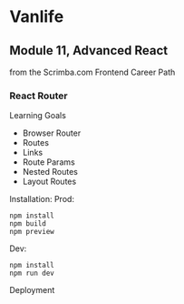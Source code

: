 # Vanlife
## Module 11, Advanced React
from the Scrimba.com Frontend Career Path

### React Router
Learning Goals
* Browser Router
* Routes
* Links
* Route Params
* Nested Routes
* Layout Routes


Installation: Prod:
```
npm install
npm build
npm preview
```
Dev:
```
npm install
npm run dev
```
Deployment 